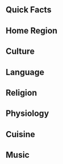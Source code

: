 
```table-of-contents
```


## Quick Facts


## Home Region


## Culture


## Language


## Religion


## Physiology


## Cuisine


## Music


